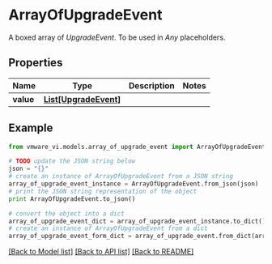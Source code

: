 # ArrayOfUpgradeEvent

A boxed array of *UpgradeEvent*. To be used in *Any* placeholders. 

## Properties
Name | Type | Description | Notes
------------ | ------------- | ------------- | -------------
**value** | [**List[UpgradeEvent]**](UpgradeEvent.md) |  | 

## Example

```python
from vmware_vi.models.array_of_upgrade_event import ArrayOfUpgradeEvent

# TODO update the JSON string below
json = "{}"
# create an instance of ArrayOfUpgradeEvent from a JSON string
array_of_upgrade_event_instance = ArrayOfUpgradeEvent.from_json(json)
# print the JSON string representation of the object
print ArrayOfUpgradeEvent.to_json()

# convert the object into a dict
array_of_upgrade_event_dict = array_of_upgrade_event_instance.to_dict()
# create an instance of ArrayOfUpgradeEvent from a dict
array_of_upgrade_event_form_dict = array_of_upgrade_event.from_dict(array_of_upgrade_event_dict)
```
[[Back to Model list]](../README.md#documentation-for-models) [[Back to API list]](../README.md#documentation-for-api-endpoints) [[Back to README]](../README.md)


